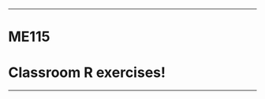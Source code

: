 -----------------------------------------------------------------------------------------------
# ME115
# Classroom R exercises!
-----------------------------------------------------------------------------------------------
